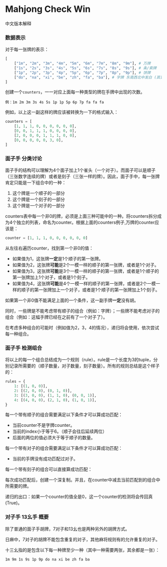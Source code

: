 # Mahjong Check Win

中文版本解释

### 数据表示

对于每一张牌的表示：
``` py
[
    ["1m", "2m", "3m", "4m", "5m", "6m", "7m", "8m", "9m"], # 万牌
    ["1s", "2s", "3s", "4s", "5s", "6s", "7s", "8s", "9s"], # 条/索牌
    ["1p", "2p", "3p", "4p", "5p", "6p", "7p", "8p", "9p"], # 饼牌
    ["do", "na", "xi", "be", "zh", "fa", "ba"], # 字牌 东南西北中发白 (其实字牌顺序对于算法影响不大)
]
```


创建一个`counters`，一一对应上面每一种类型的牌在手牌中出现的次数。

```
例：1m 2m 3m 3s 4s 5s 1p 1p 5p 6p 7p fa fa fa
```

例如，以上这一副这样的牌应该被转换为一下的格式输入：

``` py
counters = [
    [1, 1, 1, 0, 0, 0, 0, 0, 0],
    [0, 0, 1, 1, 1, 0, 0, 0, 0],
    [2, 0, 0, 0, 1, 1, 1, 0, 0],
    [0, 0, 0, 0, 0, 3, 0],
]
```

### 面子手 分类讨论

面子手的结构可以理解为4个面子加上1个雀头（一个对子）。而面子可以是顺子（三张数字连续的牌）或者是刻子（三张一样的牌）。因此，面子手中，每一张牌肯定只能是一下组合中的一种：
1. 这个牌是一个顺子的一部分
2. 这个牌是一个刻子的一部分
3. 这个牌是一个对子的一部分

counters表中每一个非0的牌，必须是上面三种可能中的一种。将counters拆分成为4个独立的列表，命名为counter。根据上面的counters例子,万牌的counter应该是：
``` py
counter = [1, 1, 1, 0, 0, 0, 0, 0, 0]
```

从左往右遍历counter，找到第一个非0的值：
- 如果值为1，这张牌**一定**是1个顺子的第一张牌。
- 如果值为2，这张牌**可能**是2个一模一样的顺子的第一张牌，或者是1个对子。
- 如果值为3，这张牌**可能**是3个一模一样的顺子的第一张牌，或者是1个顺子的第一张牌加上1个对子，或者是1个刻子。
- 如果值为4，这张牌**可能**是4个一模一样的顺子的第一张牌，或者是2个一模一样的顺子的第一张牌加上一个对子，或者是1个顺子的第一张牌加上1个刻子。

如果第一个非0值不能满足上面的一个条件，这一副手牌**一定**没有胡。

同时，一些牌是不能考虑带有顺子的组合（例如：字牌）；一些牌不能考虑对子的组合（例如：这幅手牌已经在之前有了一个对子了）。

在考虑多种组合的可能时（例如值为2，3，4的情况），递归将会使用，依次尝试每一种组合。

### 面子手 检测组合

将以上的每一个组合总结成为一个规则（rule）。rule是一个长度为3的tuple，分别记录所需要的（顺子数量，对子数量，刻子数量）。所有的规则总结是这个样子的：
``` py
rules = {
    1: [(1, 0, 0)],
    2: [(2, 0, 0), (0, 1, 0)],
    3: [(3, 0, 0), (1, 1, 0), (0, 0, 1)],
    4: [(4, 0, 0), (2, 1, 0), (1, 0, 1)],
}
```
每一个带有顺子的组合需要满足以下条件才可以算成功匹配：
- 当前counter不是字牌counter。
- 当前的index小于等于6。（顺子会往后延续两位）
- 后面的两位的值必须大于等于顺子的数量。

每一个带有对子的组合需要满足以下条件才可以算成功匹配：
- 当前的手牌没有成功匹配过对子。

每一个带有刻子的组合可以直接算成功匹配：

每次成功匹配后，创建一个深复制。并且，在counter中减去当前匹配到的组合中所需要的牌。

递归的出口：如果一个counter的值全是0，这一个counter的检测将会传回真(True)。

### 对子手 13幺手 概要
除了普通的面子手胡牌，7对子和13幺也是两种另外的胡牌方式。

日麻中，7对子的胡牌不能包含重复的对子，其他麻将规则有的允许重复的对子。

十三幺指的是包含以下每一种牌至少一种（其中一种需要两张，其余都是一张）：
```
1m 9m 1s 9s 1p 9p do na xi be zh fa ba
```

